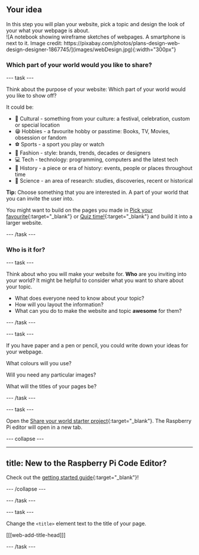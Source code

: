 ## Your idea

<div style="display: flex; flex-wrap: wrap">
<div style="flex-basis: 200px; flex-grow: 1; margin-right: 15px;">
In this step you will plan your website, pick a topic and design the look of your what your webpage is about.
</div>
<div>
![A notebook showing wireframe sketches of webpages. A smartphone is next to it. Image credit: https://pixabay.com/photos/plans-design-web-design-designer-1867745/](images/webDesign.jpg){:width="300px"}
</div>
</div>

### Which part of your world would you like to share?

--- task ---

Think about the purpose of your website: Which part of your world would you like to show off? 

It could be:   
+ 🎊 Cultural - something from your culture: a festival, celebration, custom or special location
+ 😁 Hobbies - a favourite hobby or passtime: Books, TV, Movies, obsession or fandom
+ ⚽️ Sports - a sport you play or watch
+ 👗 Fashion - style: brands, trends, decades or designers
+ 💻 Tech - technology: programming, computers and the latest tech
+ 📙 History - a piece or era of history: events, people or places throughout time
+ 🔬 Science - an area of research: studies, discoveries, recent or historical

**Tip:** Choose something that you are interested in. A part of your world that you can invite the user into.

You might want to build on the pages you made in [Pick your favourite](https://projects.raspberrypi.org/en/projects/pick-your-favourite){:target="_blank"} or [Quiz time!](https://projects.raspberrypi.org/en/projects/quiz-time){:target="_blank"} and build it into a larger website.

--- /task ---

### Who is it for?

--- task ---

Think about who you will make your website for. **Who** are you inviting into your world? It might be helpful to consider what you want to share about your topic.

+ What does everyone need to know about your topic?
+ How will you layout the information?
+ What can you do to make the website and topic **awesome** for them?

--- /task ---

--- task ---

If you have paper and a pen or pencil, you could write down your ideas for your webpage.

What colours will you use?

Will you need any particular images?

What will the titles of your pages be?

--- /task ---

--- task ---

Open the [Share your world starter project](https://editor.raspberrypi.org/en/projects/share-your-world-starter){:target="_blank"}. The Raspberry Pi editor will open in a new tab.

--- collapse ---

---
title: New to the Raspberry Pi Code Editor?
---

Check out the [getting started guide](https://projects.raspberrypi.org/en/projects/getting-started-guide-editor-html){:target="_blank"}!

--- /collapse ---

--- /task ---

--- task ---

Change the `<title>` element text to the title of your page. 

[[[web-add-title-head]]]

--- /task ---

